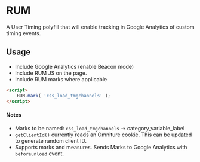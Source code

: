 # RUM

A User Timing polyfill that will enable tracking in Google Analytics of custom timing events.

## Usage

* Include Google Analytics (enable Beacon mode)
* Include RUM JS on the page.
* Include RUM marks where applicable


```html
<script>
	RUM.mark( 'css_load_tmgchannels' );
</script>
```

#### Notes

* Marks to be named: `css_load_tmgchannels` -> category_variable_label
* `getClientId()` currently reads an Omniture cookie. This can be updated to generate random client ID.
* Supports marks and measures. Sends Marks to Google Analytics with `beforeunload` event.